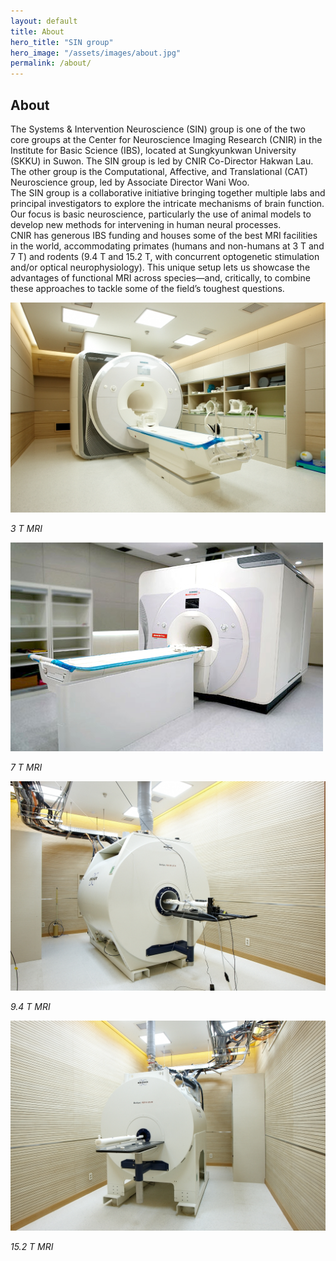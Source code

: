```yaml
---
layout: default
title: About
hero_title: "SIN group"
hero_image: "/assets/images/about.jpg"
permalink: /about/
---
```

<!-- About Section -->
<section class="about-section">
  <div class="container">
    <div class="custom-container">
      <h2 class="section-title"><span>About</span></h2>
      <p>
        The Systems &amp; Intervention Neuroscience (SIN) group is one of the two core groups at the Center for Neuroscience Imaging Research (CNIR) in the Institute for Basic Science (IBS), located at Sungkyunkwan University (SKKU) in Suwon. The SIN group is led by CNIR Co-Director Hakwan Lau. The other group is the Computational, Affective, and Translational (CAT) Neuroscience group, led by Associate Director Wani Woo.<br>
        The SIN group is a collaborative initiative bringing together multiple labs and principal investigators to explore the intricate mechanisms of brain function. Our focus is basic neuroscience, particularly the use of animal models to develop new methods for intervening in human neural processes.<br>
        CNIR has generous IBS funding and houses some of the best MRI facilities in the world, accommodating primates (humans and non-humans at 3 T and 7 T) and rodents (9.4 T and 15.2 T, with concurrent optogenetic stimulation and/or optical neurophysiology). This unique setup lets us showcase the advantages of functional MRI across species—and, critically, to combine these approaches to tackle some of the field’s toughest questions.
      </p>
    </div>
  </div>
</section>

<!-- Small MRI Photos -->
<div class="custom-container">
  <div class="row mt-4">
    <div class="col-md-6 col-lg-3 mb-4">
      <img src="/assets/images/3T.jpg" alt="3 T MRI" class="img-fluid shadow">
      <p class="text-center mt-2"><em>3 T MRI</em></p>
    </div>
    <div class="col-md-6 col-lg-3 mb-4">
      <img src="/assets/images/7T.jpg" alt="7 T MRI" class="img-fluid shadow">
      <p class="text-center mt-2"><em>7 T MRI</em></p>
    </div>
    <div class="col-md-6 col-lg-3 mb-4">
      <img src="/assets/images/9.4T.jpg" alt="9.4 T MRI" class="img-fluid shadow">
      <p class="text-center mt-2"><em>9.4 T MRI</em></p>
    </div>
    <div class="col-md-6 col-lg-3 mb-4">
      <img src="/assets/images/15.2T.jpg" alt="15.2 T MRI" class="img-fluid shadow">
      <p class="text-center mt-2"><em>15.2 T MRI</em></p>
    </div>
  </div>
</div>
